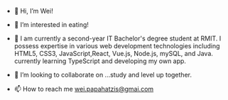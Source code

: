 - 👋 Hi, I’m Wei!

- 👀 I’m interested in eating!

- 🌱 I am currently a second-year IT Bachelor's degree student at RMIT.
     I possess expertise in various web development technologies including 
     HTML5, CSS3, JavaScript,React, Vue.js, Node.js, mySQL, and Java. 
     currently learning TypeScript and developing my own app.

- 💞️ I’m looking to collaborate on ...study and level up together.

- 📫 How to reach me 
     wei.papahatzis@gmai.com
     
<!---
buhuizuo/buhuizuo is a ✨ special ✨ repository because its `README.md` (this file) appears on your GitHub profile.
You can click the Preview link to take a look at your changes.
--->
